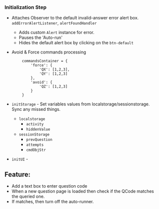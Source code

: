### Initialization Step

- Attaches Observer to the default invalid-answer error alert box. `addErrorAlertListener`, `alertFoundHandler`
    - Adds custom `Alert` instance for error.
    - Pauses the 'Auto-run'
    - Hides the default alert box by clicking on the `btn-default`

- Avoid & Force commands processing
```
        commandsContainer = {
            'force': {
                'QX': [1,2,3],
                'QY': [1,2,3]
            },
            'avoid': {
                'QZ': [1,2,3]
            }
        }
```

- `initStorage` - Set variables values from localstorage/sessionstorage. Sync any missed things. 
    - `localstorage`
        - `activity`
        - `hiddenValue`
    - `sessionStorage`
        - `prevQuestion`
        - `attempts`
        - `cmdObjStr`

- `initUI` -


## Feature:

- Add a text box to enter question code
- When a new question page is loaded then check if the QCode matches the queried one.
- If matches, then turn off the auto-runner.